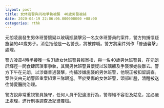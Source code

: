 ```yaml
---
layout: post
title: 女休班警與同袍爭執被襲　40歲男警被捕
date: 2020-04-19 22:06:06.000000000 +08:00
categories: rthk
---
```


元朗凌晨發生男休班警懷疑以玻璃瓶襲擊另一名女休班警員的案件，警方拘捕懷疑施襲的40歲男子。消息指他是一名警長，將被停職。警方將案件列作「普通襲擊」處理。

警方凌晨4時半接獲一名31歲女休班警員報案指，與一名40歲男休班警員，在元朗屏輝徑一間食肆因瑣事爭執，其間男休班警員懷疑以玻璃瓶及手襲擊她後離去。警方下午在元朗，以涉嫌普通襲擊，拘捕涉嫌施襲的男休班警，他現正被扣留調查。案件交由元朗警區重案組第三隊跟進。至於受傷的女休班警，頭部紅腫，清醒被送往博愛醫院治理。

警方說非常重視警員操守，任何人員干犯違法行為，警隊絕不容忍及姑息，定必嚴正處理，進行刑事調查及紀律覆檢。
